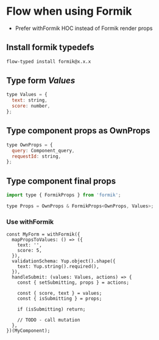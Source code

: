 # Flow when using Formik

- Prefer withFormik HOC instead of Formik render props

## Install formik typedefs
```bash
flow-typed install formik@x.x.x
```

## Type form *Values*

```jsx
type Values = {
  text: string,
  score: number,
};
```

## Type component props as OwnProps
```jsx
type OwnProps = {
  query: Component_query,
  requestId: string,
};
```

## Type component final props
```jsx
import type { FormikProps } from 'formik';

type Props = OwnProps & FormikProps<OwnProps, Values>;
```

### Use withFormik
```
const MyForm = withFormik({
  mapPropsToValues: () => ({
    text: '',
    score: 5,
  }),
  validationSchema: Yup.object().shape({
    text: Yup.string().required(),
  }),
  handleSubmit: (values: Values, actions) => {
    const { setSubmitting, props } = actions;

    const { score, text } = values;
    const { isSubmitting } = props;

    if (isSubmitting) return;

    // TODO - call mutation
  },
})(MyComponent);
```


